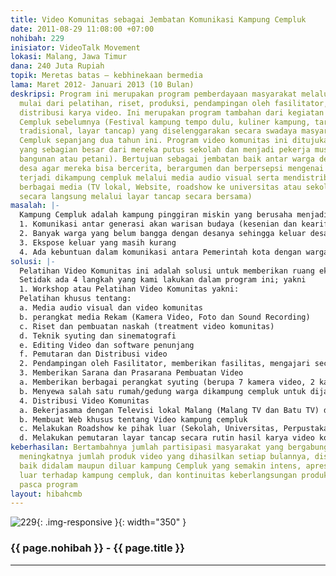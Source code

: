 ```yaml
---
title: Video Komunitas sebagai Jembatan Komunikasi Kampung Cempluk
date: 2011-08-29 11:08:00 +07:00
nohibah: 229
inisiator: VideoTalk Movement
lokasi: Malang, Jawa Timur
dana: 240 Juta Rupiah
topik: Meretas batas – kebhinekaan bermedia
lama: Maret 2012- Januari 2013 (10 Bulan)
deskripsi: Program ini merupakan program pemberdayaan masyarakat melalui video komunitas
  mulai dari pelatihan, riset, produksi, pendampingan oleh fasilitator, hingga pada
  distribusi karya video. Ini merupakan program tambahan dari kegiatan Festival Kampung
  Cempluk sebelumnya (Festival kampung tempo dulu, kuliner kampung, tari dan musik
  tradisional, layar tancap) yang diselenggarakan secara swadaya masyarakat kampung
  Cempluk sepanjang dua tahun ini. Program video komunitas ini ditujukan pada pemuda
  yang sebagian besar dari mereka putus sekolah dan menjadi pekerja musiman (tukang
  bangunan atau petani). Bertujuan sebagai jembatan baik antar warga desa maupun keluar
  desa agar mereka bisa bercerita, berargumen dan berpersepsi mengenai realitas yang
  terjadi dikampung cempluk melalui media audio visual serta mendistribusikannya melalui
  berbagai media (TV lokal, Website, roadshow ke universitas atau sekolah dan apresiasi
  secara langsung melalui layar tancap secara bersama)
masalah: |-
  Kampung Cempluk adalah kampung pinggiran miskin yang berusaha menjadi kampung budaya. Kampung ini sebenarnya berada di tengah kota Malang. Wilayah yang dahulunya sebagian besar adalah lahan pertanian saat ini beralih fungsi untuk dikembangkan menjadi Mall dan perumahan-perumahan mewah. Sehingga untuk mempertahankan nilai-nilai asli budaya maka atas inisiatif beberapa warga selama dua tahun kampung ini secara swadaya menyelenggarakan berbagai kegiatan budaya (kuliner tradisonal, musik, tari, wayang, jaranan dan ludruk) meskipun dengan kondisi yang sangat minim. Setidaknya ada 4 masalah yang terjadi di kampung ini:
  1. Komunikasi antar generasi akan warisan budaya (kesenian dan kearifan lokal) masih belum maksimal karena ketiadaan media.
  2. Banyak warga yang belum bangga dengan desanya sehingga keluar desa
  3. Ekspose keluar yang masih kurang
  4. Ada kebuntuan dalam komunikasi antara Pemerintah kota dengan warga kampung cempluk mengenai program kampung budaya
solusi: |-
  Pelatihan Video Komunitas ini adalah solusi untuk memberikan ruang ekspresi, persepsi dan menjadi alat komunikasi antar warga mengenai berbagai persoalan yang mereka hadapi dan menjadi bahan diskusi kelompok dalam mencari jalan keluar dari berbagai permasalahan, sekaligus sebagai alat mendokumentasikan proses-proses pemecahan masalah yang mereka tempuh, selain itu menjadi alat refleksi bersama masyarakat kampung cempluk.
  Setidak ada 4 langkah yang kami lakukan dalam program ini; yakni
  1. Workshop atau Pelatihan Video Komunitas yakni:
  Pelatihan khusus tentang:
  a. Media audio visual dan video komunitas
  b. perangkat media Rekam (Kamera Video, Foto dan Sound Recording)
  c. Riset dan pembuatan naskah (treatment video komunitas)
  d. Teknik syuting dan sinematografi
  e. Editing Video dan software penunjang
  f. Pemutaran dan Distribusi video
  2. Pendampingan oleh Fasilitator, memberikan fasilitas, mengajari secara langsung on-locations
  3. Memberikan Sarana dan Prasarana Pembuatan Video
  a. Memberikan berbagai perangkat syuting (berupa 7 kamera video, 2 kamera foto digital, 5 tripod, 3 set klip on), 4 unit komputer editing, 1 unit LCD Proyektor
  b. Menyewa salah satu rumah/gedung warga dikampung cempluk untuk dijadikan sebagai studio mini dan sekretariat bersama.
  4. Distribusi Video Komunitas
  a. Bekerjasama dengan Televisi lokal Malang (Malang TV dan Batu TV) dengan spot khusus program mingguan tentang Video Komunitas Kampung Cempluk.
  b. Membuat Web khusus tentang Video kampung cempluk
  c. Melakukan Roadshow ke pihak luar (Sekolah, Universitas, Perpustakaan dan berbagai ruang apresiasi di kota Malang)
  d. Melakukan pemutaran layar tancap secara rutin hasil karya video komunitas yang sudah dibuat untuk diapresiasikan dan mampu menjadi wacana diskusi warga kampung cempluk itu sendiri. Pihak yang diuntungkan adalah pemuda dan remaja usia antara 14-30 tahun Dusun Sumber Rejo (Kampung Cempluk), Malang, Jawa Timur
keberhasilan: Bertambahnya jumlah partisipasi masyarakat yang bergabung dalam program,
  meningkatnya jumlah produk video yang dihasilkan setiap bulannya, distribusi video
  baik didalam maupun diluar kampung Cempluk yang semakin intens, apresiasi baik pihak
  luar terhadap kampung cempluk, dan kontinuitas keberlangsungan produksi video komunitas
  pasca program
layout: hibahcmb
---
```


![229](/static/img/hibahcmb/229.png){: .img-responsive }{: width="350" }

### {{ page.nohibah }} - {{ page.title }}

---
